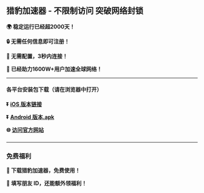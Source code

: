 ## 猎豹加速器 - 不限制访问 突破网络封锁 #
**:earth_africa: 稳定运行已经超2000天！**

**:lock: 无需任何信息即可注册！**

**:rocket: 无需配置，3秒内连接！**

**:man: 已经助力1600W+用户加速全球网络！**

- - - -
#### 各平台安装包下载（请在浏览器中打开）

**:arrow_double_down: [iOS 版本链接](https://share.128vpn.vip/xgvpn.html?t=t3gu23za)**

**:arrow_double_down: [Android 版本.apk](https://share.128vpn.vip/xgvpn.html?t=u5q6ok55)**

**:globe_with_meridians: [访问官方网站](https://share.128vpn.vip/xgvpn.html?t=8u5v7led)** 

###
---
### 免费福利
**:gift: 下载猎豹加速器，免费使用！**

**:gift: 填写朋友 ID，还能额外领福利！**
